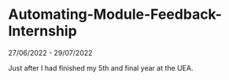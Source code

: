 # Automating-Module-Feedback-Internship
27/06/2022 - 29/07/2022 

Just after I had finished my 5th and final year at the UEA.
